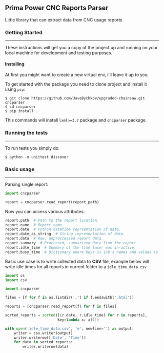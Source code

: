 ## Prima Power CNC Reports Parser
Little library that can extract data from CNC usage reports
### Getting Started
---
These instructions will get you a copy of the project up and running on your local machine for development and testing purposes.
#### Installing
At first you might want to create a new virtual env, i'll leave it up to you.

To get started with the package you need to clone project and install it using `pip`:

```
$ git clone https://github.com/JaveBychkov/upgraded-chainsaw.git cncparser
$ cd cncparser
$ pip install .
```
This commands will install `lxml>=3.7` package and `cncparser` package. 

### Running the tests
---
To run tests you simply do:
```
$ python -m unittest discover
```
### Basic usage
---

Parsing single report:
```python
import cncparser

report = cncparser.read_report(report_path)
```
Now you can access various attributes:
```python
report.path  # Path to the report location.
report.name  # Report name.
report.date  # Python datetime reprsentation of date.
report.date_as_string  # String representation of date.
report.data  # Raw, unproccessed report data.
report.summary  # Proccesed, summarized data from the report.
report.idle_time  # Summary of the time laser was in-active.
report.busy_time  # Dictionary where keys is job's names and values is a time jobs were in work.
```
Basic use case is to write collected data to **CSV** file, example below will write  idle times for all reports in current folder to a `idle_time_data.csv`
```python
import os
import csv

import cncparser

files = [f for f in os.listdir('.') if f.endswith('.html')]

reports = [cncparser.read_report(f) for f in files]

sorted_reports = sorted([(r.date, r.idle_time) for r in reports],
                        key=lambda x: x[1])

with open('idle_time_data.csv', 'w', newline='') as output:
    writer = csv.writer(output)
    writer.writerow(['Date', 'Time'])
    for data in sorted_reports:
        writer.writerow(data)
```






